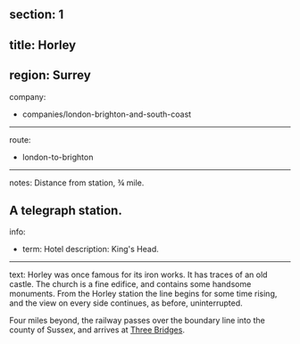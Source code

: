 section: 1
----
title: Horley
----
region: Surrey
----
company:
- companies/london-brighton-and-south-coast
----
route:
- london-to-brighton
----
notes: Distance from station, ¾ mile.

A telegraph station.
----
info:
- term: Hotel
  description: King's Head.
----
text: Horley was once famous for its iron works. It has traces of an old castle. The church is a fine edifice, and contains some handsome monuments. From the Horley station the line begins for some time rising, and the view on every side continues, as before, uninterrupted.

Four miles beyond, the railway passes over the boundary line into the county of Sussex, and arrives at [Three Bridges](/stations/three-bridges).
